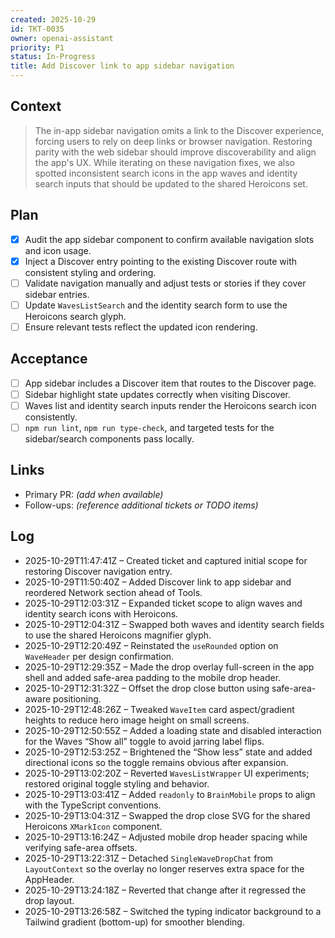 ```yaml
---
created: 2025-10-29
id: TKT-0035
owner: openai-assistant
priority: P1
status: In-Progress
title: Add Discover link to app sidebar navigation
---
```


## Context

> The in-app sidebar navigation omits a link to the Discover experience, forcing users to rely on deep links or browser navigation. Restoring parity with the web sidebar should improve discoverability and align the app's UX. While iterating on these navigation fixes, we also spotted inconsistent search icons in the app waves and identity search inputs that should be updated to the shared Heroicons set.

## Plan

- [x] Audit the app sidebar component to confirm available navigation slots and icon usage.
- [x] Inject a Discover entry pointing to the existing Discover route with consistent styling and ordering.
- [ ] Validate navigation manually and adjust tests or stories if they cover sidebar entries.
- [ ] Update `WavesListSearch` and the identity search form to use the Heroicons search glyph.
- [ ] Ensure relevant tests reflect the updated icon rendering.

## Acceptance

- [ ] App sidebar includes a Discover item that routes to the Discover page.
- [ ] Sidebar highlight state updates correctly when visiting Discover.
- [ ] Waves list and identity search inputs render the Heroicons search icon consistently.
- [ ] `npm run lint`, `npm run type-check`, and targeted tests for the sidebar/search components pass locally.

## Links

- Primary PR: _(add when available)_
- Follow-ups: _(reference additional tickets or TODO items)_

## Log

- 2025-10-29T11:47:41Z – Created ticket and captured initial scope for restoring Discover navigation entry.
- 2025-10-29T11:50:40Z – Added Discover link to app sidebar and reordered Network section ahead of Tools.
- 2025-10-29T12:03:31Z – Expanded ticket scope to align waves and identity search icons with Heroicons.
- 2025-10-29T12:04:31Z – Swapped both waves and identity search fields to use the shared Heroicons magnifier glyph.
- 2025-10-29T12:20:49Z – Reinstated the `useRounded` option on `WaveHeader` per design confirmation.
- 2025-10-29T12:29:35Z – Made the drop overlay full-screen in the app shell and added safe-area padding to the mobile drop header.
- 2025-10-29T12:31:32Z – Offset the drop close button using safe-area-aware positioning.
- 2025-10-29T12:48:26Z – Tweaked `WaveItem` card aspect/gradient heights to reduce hero image height on small screens.
- 2025-10-29T12:50:55Z – Added a loading state and disabled interaction for the Waves “Show all” toggle to avoid jarring label flips.
- 2025-10-29T12:53:25Z – Brightened the “Show less” state and added directional icons so the toggle remains obvious after expansion.
- 2025-10-29T13:02:20Z – Reverted `WavesListWrapper` UI experiments; restored original toggle styling and behavior.
- 2025-10-29T13:03:41Z – Added `readonly` to `BrainMobile` props to align with the TypeScript conventions.
- 2025-10-29T13:04:31Z – Swapped the drop close SVG for the shared Heroicons `XMarkIcon` component.
- 2025-10-29T13:16:24Z – Adjusted mobile drop header spacing while verifying safe-area offsets.
- 2025-10-29T13:22:31Z – Detached `SingleWaveDropChat` from `LayoutContext` so the overlay no longer reserves extra space for the AppHeader.
- 2025-10-29T13:24:18Z – Reverted that change after it regressed the drop layout.
- 2025-10-29T13:26:58Z – Switched the typing indicator background to a Tailwind gradient (bottom-up) for smoother blending.

